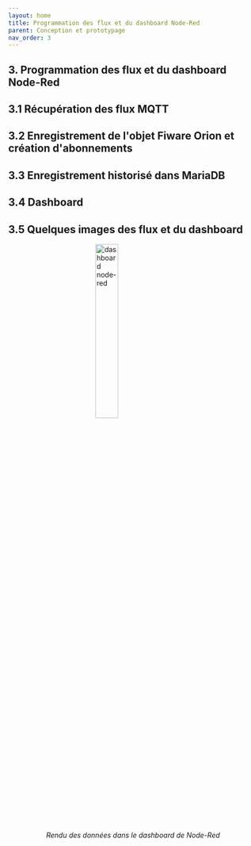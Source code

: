 ```yaml
---
layout: home
title: Programmation des flux et du dashboard Node-Red
parent: Conception et prototypage
nav_order: 3
---
```


## 3. Programmation des flux et du dashboard Node-Red

## 3.1 Récupération des flux MQTT

## 3.2 Enregistrement de l'objet Fiware Orion et création d'abonnements

## 3.3 Enregistrement historisé dans MariaDB

## 3.4 Dashboard

## 3.5 Quelques images des flux et du dashboard

<img
    style="display: block; 
           margin-left: auto;
           margin-right: auto;
           width: 30%;"
src="../images/dashboard_node-red.jpg"
alt="dashboard node-red">
<p style="text-align: center;"><em>Rendu des données dans le dashboard de Node-Red</em></p>